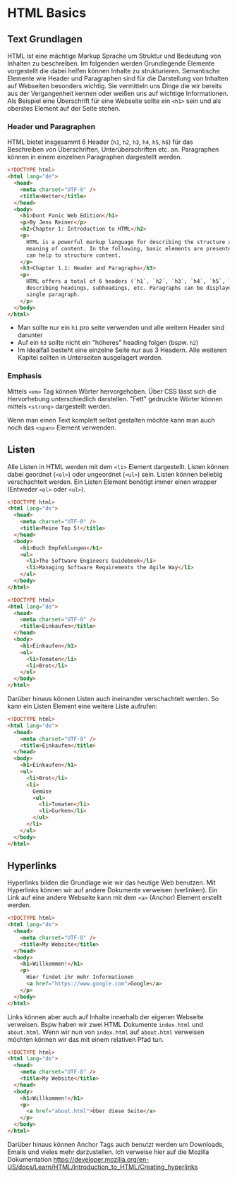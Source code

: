 # HTML Basics

## Text Grundlagen

HTML ist eine mächtige Markup Sprache um Struktur und Bedeutung von Inhalten zu beschreiben. Im folgenden werden Grundlegende Elemente vorgestellt die dabei helfen können Inhalte zu strukturieren. Semantische Elemente wie Header und Paragraphen sind für die Darstellung von Inhalten auf Webseiten besonders wichtig. Sie vermitteln uns Dinge die wir bereits aus der Vergangenheit kennen oder weißen uns auf wichtige Informationen. Als Beispiel eine Überschrift für eine Webseite sollte ein `<h1>` sein und als oberstes Element auf der Seite stehen.

### Header und Paragraphen

HTML bietet insgesammt 6 Header (`h1`, `h2`, `h3`, `h4`, `h5`, `h6`) für das Beschreiben von Überschriften, Unterüberschriften etc. an. Paragraphen können in einem einzelnen Paragraphen dargestellt werden.

```html
<!DOCTYPE html>
<html lang="de">
  <head>
    <meta charset="UTF-8" />
    <title>Wetter</title>
  </head>
  <body>
    <h1>Dont Panic Web Edition</h1>
    <p>By Jens Reiner</p>
    <h2>Chapter 1: Introduction to HTML</h2>
    <p>
      HTML is a powerful markup language for describing the structure and
      meaning of content. In the following, basic elements are presented that
      can help to structure content.
    </p>
    <h3>Chapter 1.1: Header and Paragraphs</h3>
    <p>
      HTML offers a total of 6 headers (`h1`, `h2`, `h3`, `h4`, `h5`, `h6`) for
      describing headings, subheadings, etc. Paragraphs can be displayed in a
      single paragraph.
    </p>
  </body>
</html>
```

- Man sollte nur ein `h1` pro seite verwenden und alle weitern Header sind darunter
- Auf ein `h3` sollte nicht ein "höheres" heading folgen (bspw. `h2`)
- Im Idealfall besteht eine einzelne Seite nur aus 3 Headern. Alle weiteren Kapitel sollten in Unterseiten ausgelagert werden.

### Emphasis

Mittels `<em>` Tag können Wörter hervorgehoben. Über CSS lässt sich die Hervorhebung unterschiedlich darstellen. "Fett" gedruckte Wörter können mittels `<strong>` dargestellt werden.

Wenn man einen Text komplett selbst gestalten möchte kann man auch noch das `<span>` Element verwenden.

## Listen

Alle Listen in HTML werden mit dem `<li>` Element dargestellt. Listen können dabei geordnet (`<ol>`) oder ungeordnet (`<ul>`) sein. Listen können beliebig verschachtelt werden. Ein Listen Element benötigt immer einen wrapper (Entweder `<ol>` oder `<ul>`).

```html
<!DOCTYPE html>
<html lang="de">
  <head>
    <meta charset="UTF-8" />
    <title>Meine Top 5!</title>
  </head>
  <body>
    <h1>Buch Empfehlungen</h1>
    <ul>
      <li>The Software Engineers Guidebook</li>
      <li>Managing Software Requirements the Agile Way</li>
    </ul>
  </body>
</html>
```

```html
<!DOCTYPE html>
<html lang="de">
  <head>
    <meta charset="UTF-8" />
    <title>Einkaufen</title>
  </head>
  <body>
    <h1>Einkaufen</h1>
    <ol>
      <li>Tomaten</li>
      <li>Brot</li>
    </ol>
  </body>
</html>
```

Darüber hinaus können Listen auch ineinander verschachtelt werden. So kann ein Listen Element eine weitere Liste aufrufen:

```html
<!DOCTYPE html>
<html lang="de">
  <head>
    <meta charset="UTF-8" />
    <title>Einkaufen</title>
  </head>
  <body>
    <h1>Einkaufen</h1>
    <ul>
      <li>Brot</li>
      <li>
        Gemüse
        <ul>
          <li>Tomaten</li>
          <li>Gurken</li>
        </ul>
      </li>
    </ul>
  </body>
</html>
```

## Hyperlinks

Hyperlinks bilden die Grundlage wie wir das heutige Web benutzen. Mit Hyperlinks können wir auf andere Dokumente verweisen (verlinken). Ein Link auf eine andere Webseite kann mit dem `<a>` (Anchor) Element erstellt werden.

```html
<!DOCTYPE html>
<html lang="de">
  <head>
    <meta charset="UTF-8" />
    <title>My Website</title>
  </head>
  <body>
    <h1>Willkommen!</h1>
    <p>
      Hier findet ihr mehr Informationen
      <a href="https://www.google.com">Google</a>
    </p>
  </body>
</html>
```

Links können aber auch auf Inhalte innerhalb der eigenen Webseite verweisen. Bspw haben wir zwei HTML Dokumente `index.html` und `about.html`. Wenn wir nun von `index.html` auf `about.html` verweisen möchten können wir das mit einem relativen Pfad tun.

```html
<!DOCTYPE html>
<html lang="de">
  <head>
    <meta charset="UTF-8" />
    <title>My Website</title>
  </head>
  <body>
    <h1>Willkommen!</h1>
    <p>
      <a href="about.html">Über diese Seite</a>
    </p>
  </body>
</html>
```

Darüber hinaus können Anchor Tags auch benutzt werden um Downloads, Emails und vieles mehr darzustellen. Ich verweise hier auf die Mozilla Dokumentation https://developer.mozilla.org/en-US/docs/Learn/HTML/Introduction_to_HTML/Creating_hyperlinks